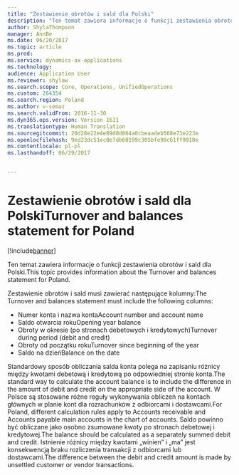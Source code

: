 ```yaml
---
title: "Zestawienie obrotów i sald dla Polski"
description: "Ten temat zawiera informacje o funkcji zestawienia obrotów i sald dla Polski."
author: ShylaThompson
manager: AnnBe
ms.date: 06/20/2017
ms.topic: article
ms.prod: 
ms.service: dynamics-ax-applications
ms.technology: 
audience: Application User
ms.reviewer: shylaw
ms.search.scope: Core, Operations, UnifiedOperations
ms.custom: 264354
ms.search.region: Poland
ms.author: v-semaz
ms.search.validFrom: 2016-11-30
ms.dyn365.ops.version: Version 1611
ms.translationtype: Human Translation
ms.sourcegitcommit: 20d28e22e4e89d0d864a0cbeaadeb568e73e223e
ms.openlocfilehash: 9ed23dc51ec0e7db60199c305bfe99c61ff9918e
ms.contentlocale: pl-pl
ms.lasthandoff: 06/29/2017


---
```


# <a name="turnover-and-balances-statement-for-poland"></a><span data-ttu-id="ad137-103">Zestawienie obrotów i sald dla Polski</span><span class="sxs-lookup"><span data-stu-id="ad137-103">Turnover and balances statement for Poland</span></span>

[!include[banner](../includes/banner.md)]


<span data-ttu-id="ad137-104">Ten temat zawiera informacje o funkcji zestawienia obrotów i sald dla Polski.</span><span class="sxs-lookup"><span data-stu-id="ad137-104">This topic provides information about the Turnover and balances statement for Poland.</span></span>

<span data-ttu-id="ad137-105">Zestawienie obrotów i sald musi zawierać następujące kolumny:</span><span class="sxs-lookup"><span data-stu-id="ad137-105">The Turnover and balances statement must include the following columns:</span></span>

-   <span data-ttu-id="ad137-106">Numer konta i nazwa konta</span><span class="sxs-lookup"><span data-stu-id="ad137-106">Account number and account name</span></span>
-   <span data-ttu-id="ad137-107">Saldo otwarcia roku</span><span class="sxs-lookup"><span data-stu-id="ad137-107">Opening year balance</span></span>
-   <span data-ttu-id="ad137-108">Obroty w okresie (po stronach debetowych i kredytowych)</span><span class="sxs-lookup"><span data-stu-id="ad137-108">Turnover during period (debit and credit)</span></span>
-   <span data-ttu-id="ad137-109">Obroty od początku roku</span><span class="sxs-lookup"><span data-stu-id="ad137-109">Turnover since beginning of the year</span></span>
-   <span data-ttu-id="ad137-110">Saldo na dzień</span><span class="sxs-lookup"><span data-stu-id="ad137-110">Balance on the date</span></span>

<span data-ttu-id="ad137-111">Standardowy sposób obliczania salda konta polega na zapisaniu różnicy między kwotami debetową i kredytową po odpowiedniej stronie konta.</span><span class="sxs-lookup"><span data-stu-id="ad137-111">The standard way to calculate the account balance is to include the difference in the amount of debit and credit on the appropriate side of the account.</span></span> <span data-ttu-id="ad137-112">W Polsce są stosowane różne reguły wykonywania obliczeń na kontach głównych w planie kont dla rozrachunków z odbiorcami i dostawcami.</span><span class="sxs-lookup"><span data-stu-id="ad137-112">For Poland, different calculation rules apply to Accounts receivable and Accounts payable main accounts in the chart of accounts.</span></span> <span data-ttu-id="ad137-113">Saldo powinno być obliczane jako osobno zsumowane kwoty po stronach debetowej i kredytowej.</span><span class="sxs-lookup"><span data-stu-id="ad137-113">The balance should be calculated as a separately summed debit and credit.</span></span> <span data-ttu-id="ad137-114">Istnienie różnicy między kwotami „winien” i „ma” jest konsekwencją braku rozliczenia transakcji z odbiorcami lub dostawcami.</span><span class="sxs-lookup"><span data-stu-id="ad137-114">The difference between the debit and credit amount is made by unsettled customer or vendor transactions.</span></span>




